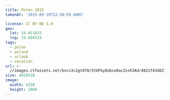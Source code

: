 ```yaml
---
title: Polen 2015
takenAt: '2015-09-10T12:30:59.000Z'

license: CC BY-ND 3.0
geo:
  lat: 54.011833
  lng: 19.604333
tags:
  - polen
  - poland
  - urlaub
  - vacation
url: >-
  //images.ctfassets.net/bncv3c2gt878/5tUFkyQobco0acZxsK3Ad/4821f43d827438013aa607214102b9be/polen-2015_25957609355_o
size: 4020510
image:
  width: 4310
  height: 2868
---
```

